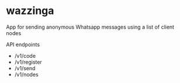 # wazzinga

App for sending anonymous Whatsapp messages using a list of client nodes

API endpoints

- /v1/code
- /v1/register
- /v1/send
- /v1/nodes
